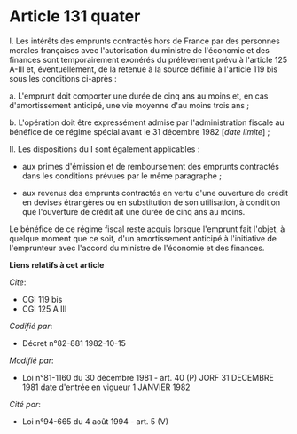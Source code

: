 # Article 131 quater

I. Les intérêts des emprunts contractés hors de France par des personnes morales françaises avec l'autorisation du ministre
de l'économie et des finances sont temporairement exonérés du prélèvement prévu à l'article 125 A-III et, éventuellement, de
la retenue à la source définie à l'article 119 bis sous les conditions ci-après :

a. L'emprunt doit comporter une durée de cinq ans au moins et, en cas d'amortissement anticipé, une vie moyenne d'au moins
trois ans ;

b. L'opération doit être expressément admise par l'administration fiscale au bénéfice de ce régime spécial avant le 31
décembre 1982 [*date limite*] ;

II. Les dispositions du I sont également applicables :

- aux primes d'émission et de remboursement des emprunts contractés dans les conditions prévues par le même paragraphe ;

- aux revenus des emprunts contractés en vertu d'une ouverture de crédit en devises étrangères ou en substitution de son
utilisation, à condition que l'ouverture de crédit ait une durée de cinq ans au moins.

Le bénéfice de ce régime fiscal reste acquis lorsque l'emprunt fait l'objet, à quelque moment que ce soit, d'un amortissement
anticipé à l'initiative de l'emprunteur avec l'accord du ministre de l'économie et des finances.

**Liens relatifs à cet article**

_Cite_:

  - CGI 119 bis
  - CGI 125 A III

_Codifié par_:

  - Décret n°82-881 1982-10-15

_Modifié par_:

  - Loi n°81-1160 du 30 décembre 1981 - art. 40 (P) JORF 31 DECEMBRE 1981 date d'entrée en vigueur 1 JANVIER 1982

_Cité par_:

  - Loi n°94-665 du 4 août 1994 - art. 5 (V)
